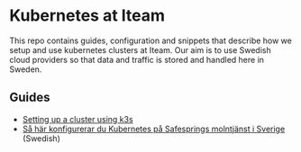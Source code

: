 # Kubernetes at Iteam

This repo contains guides, configuration and snippets that describe how we setup and use kubernetes clusters at Iteam. Our aim is to use Swedish cloud providers so that data and traffic is stored and handled here in Sweden.

## Guides

- [Setting up a cluster using k3s](https://github.com/Iteam1337/k8s/wiki)
- [Så här konfigurerar du Kubernetes på Safesprings molntjänst i Sverige](https://github.com/Iteam1337/k8s/blob/main/Safespring.md) (Swedish)
